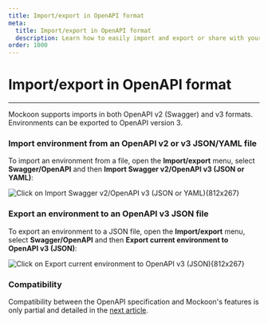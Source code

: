 ```yaml
---
title: Import/export in OpenAPI format
meta:
  title: Import/export in OpenAPI format
  description: Learn how to easily import and export or share with your team your mock API servers and routes using the OpenAPI specification
order: 1000
---
```


# Import/export in OpenAPI format

---

Mockoon supports imports in both OpenAPI v2 (Swagger) and v3 formats. Environments can be exported to OpenAPI version 3.

### Import environment from an OpenAPI v2 or v3 JSON/YAML file

To import an environment from a file, open the **Import/export** menu, select **Swagger/OpenAPI** and then **Import Swagger v2/OpenAPI v3 (JSON or YAML)**:

![Click on Import Swagger v2/OpenAPI v3 (JSON or YAML){812x267}](/images/docs/shared/import-openapi.png)

### Export an environment to an OpenAPI v3 JSON file

To export an environment to a JSON file, open the **Import/export** menu, select **Swagger/OpenAPI** and then **Export current environment to OpenAPI v3 (JSON)**:

![Click on Export current environment to OpenAPI v3 (JSON){812x267}](/images/docs/shared/export-openapi.png)

### Compatibility

Compatibility between the OpenAPI specification and Mockoon's features is only partial and detailed in the [next article](docs:openapi/openapi-specification-compatibility).
